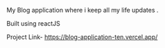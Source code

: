 My Blog application where i keep all my life updates . 

Built using reactJS 

Project Link-      https://blog-application-ten.vercel.app/
